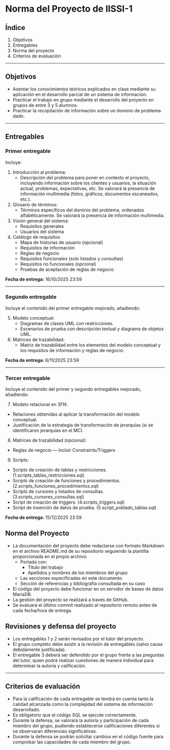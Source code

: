 # Norma del Proyecto de IISSI-1

## Índice

1. Objetivos
2. Entregables
3. Norma del proyecto
4. Criterios de evaluación

---

## Objetivos

- Asentar los conocimientos teóricos explicados en clase mediante su aplicación en el desarrollo parcial de un sistema de información.
- Practicar el trabajo en grupo mediante el desarrollo del proyecto en grupos de entre 3 y 5 alumnos.
- Practicar la recopilación de información sobre un dominio de problema dado.

---

## Entregables

### Primer entregable

Incluye:

1. Introducción al problema:
   - Descripción del problema para poner en contexto el proyecto, incluyendo información sobre los clientes y usuarios, la situación actual, problemas, expectativas, etc. Se valorará la presencia de información multimedia (fotos, gráficos, documentos escaneados, etc.).
2. Glosario de términos:
   - Términos específicos del dominio del problema, ordenados alfabéticamente. Se valorará la presencia de información multimedia.
3. Visión general del sistema:
   - Requisitos generales
   - Usuarios del sistema
4. Catálogo de requisitos:
   - Mapa de historias de usuario (opcional)
   - Requisitos de información
   - Reglas de negocio
   - Requisitos funcionales (solo listados y consultas)
   - Requisitos no funcionales (opcional)
   - Pruebas de aceptación de reglas de negocio

**Fecha de entrega:** 16/10/2025 23:59

---

### Segundo entregable

Incluye el contenido del primer entregable mejorado, añadiendo:

5. Modelo conceptual:
   - Diagramas de clases UML con restricciones.
   - Escenarios de prueba con descripción textual y diagrama de objetos UML.
6. Matrices de trazabilidad:
   - Matriz de trazabilidad entre los elementos del modelo conceptual y los requisitos de información y reglas de negocio.

**Fecha de entrega:** 6/11/2025 23:59

---

### Tercer entregable

Incluye el contenido del primer y segundo entregables mejorado, añadiendo:

7. Modelo relacional en 3FN:

- Relaciones obtenidas al aplicar la transformación del modelo conceptual.
- Justificación de la estrategia de transformación de jerarquías (si se identificaron jerarquías en el MC).

8. Matrices de trazabilidad (opcional):

- Reglas de negocio — Incluir Constraints/Triggers

9. Scripts:

- Scripts de creación de tablas y restricciones. (1.scripts_tablas_restricciones.sql)
- Scripts de creación de funciones y procedimientos. (2.scripts_funciones_procedimientos.sql)
- Scripts de cursores y listados de consultas. (3.scripts_cursores_consultas.sql)
- Script de creación de triggers. (4.scripts_triggers.sql)
- Script de inserción de datos de prueba. (5.script_poblado_tablas.sql)

**Fecha de entrega:** 15/12/2025 23:59

## Norma del Proyecto

- La documentación del proyecto debe redactarse con formato Markdown en el archivo README.md de su repositorio seguiendo la plantilla proporcionada en el propio archivo:
  - Portada con:
    - Título del trabajo
    - Apellidos y nombres de los miembros del grupo
  - Las secciones especificadas en este documento
  - Sección de referencias y bibliografía consultada en su caso
- El código del proyecto debe funcionar en un servidor de bases de datos MariaDB.
- La gestión del proyecto se realizará a través de GitHub.
- Se evaluará el último commit realizado al repositorio remoto antes de cada fecha/hora de entrega.

## Revisiones y defensa del proyecto

- Los entregables 1 y 2 serán revisados por el tutor del proyecto.
- El grupo completo debe asistir a la revisión de entregables (salvo causa debidamente justificada).
- El entregable 3 deberá ser defendido por el grupo frente a las preguntas del tutor, quien podrá realizar cuestiones de manera individual para determinar la autoría y calificación.

---

## Criterios de evaluación

- Para la calificación de cada entregable se tendrá en cuenta tanto la calidad alcanzada como la complejidad del sistema de información desarrollado.
- Es obligatorio que el código SQL se ejecute correctamente.
- Durante la defensa, se valorará la autoría y participación de cada miembro del grupo, pudiendo establecerse calificaciones diferentes si se observaran diferencias significativas.
- Durante la defensa se podrán solicitar cambios en el código fuente para comprobar las capacidades de cada miembro del grupo.
